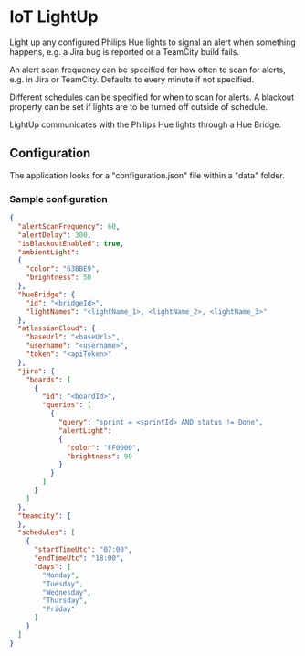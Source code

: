 # IoT LightUp
Light up any configured Philips Hue lights to signal an alert when something happens, e.g. a Jira bug is reported or a TeamCity build fails.

An alert scan frequency can be specified for how often to scan for alerts, e.g. in Jira or TeamCity. Defaults to every minute if not specified.

Different schedules can be specified for when to scan for alerts. A blackout property can be set if lights are to be turned off outside of schedule.

LightUp communicates with the Philips Hue lights through a Hue Bridge.

## Configuration
The application looks for a "configuration.json" file within a "data" folder.

### Sample configuration

```json
{
  "alertScanFrequency": 60,
  "alertDelay": 300,
  "isBlackoutEnabled": true,
  "ambientLight": 
  {
    "color": "63BBE9",
    "brightness": 50
  },
  "hueBridge": {
    "id": "<bridgeId>",
    "lightNames": "<lightName_1>, <lightName_2>, <lightName_3>"
  },
  "atlassianCloud": {
    "baseUrl": "<baseUrl>",
    "username": "<username>",
    "token": "<apiToken>"
  },
  "jira": {
    "boards": [
      {
        "id": "<boardId>",
        "queries": [
          {
            "query": "sprint = <sprintId> AND status != Done",
            "alertLight": 
            {
              "color": "FF0000",
              "brightness": 90
            }
          }
        ]
      }
    ]
  },
  "teamcity": {
  },
  "schedules": [
    {
      "startTimeUtc": "07:00",
      "endTimeUtc": "18:00",
      "days": [
        "Monday",
        "Tuesday",
        "Wednesday",
        "Thursday",
        "Friday"
      ]
    }
  ]
}
```
